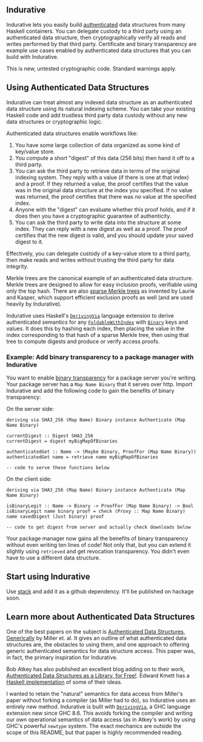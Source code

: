 ## Indurative

Indurative lets you easily build [authenticated](https://www.cs.umd.edu/~mwh/papers/gpads.pdf) data structures from many Haskell containers. You can delegate custody to a third party using an authenticated data structure, then cryptographically verify all reads and writes performed by that third party. Certificate and binary transparency are example use cases enabled by authenticated data structures that you can build with Indurative.

This is new, untested cryptographic code. Standard warnings apply.

## Using Authenticated Data Structures

Indurative can treat almost any indexed data structure as an authenticated data structure using its natural indexing scheme. You can take your existing Haskell code and add trustless third party data custody without any new data structures or cryptographic logic.

Authenticated data structures enable workflows like:

1. You have some large collection of data organized as some kind of key/value store.
2. You compute a short "digest" of this data (256 bits) then hand it off to a third party.
3. You can ask the third party to retrieve data in terms of the original indexing system. They reply with a value (if there is one at that index) and a proof. If they returned a value, the proof certifies that the value was in the original data structure at the index you specified. If no value was returned, the proof certifies that there was no value at the specified index.
4. Anyone with the "digest" can evaluate whether this proof holds, and if it does then you have a cryptographic guarantee of authenticity.
5. You can ask the third party to write data into the structure at some index. They can reply with a new digest as well as a proof. The proof certifies that the new digest is valid, and you should update your saved digest to it.

Effectively, you can delegate custody of a key-value store to a third party, then make reads and writes without trusting the 
third party for data integrity.

Merkle trees are the canonical example of an authenticated data structure. Merkle trees are designed to allow for easy inclusion proofs, verifiable using only the top hash. There are also [sparse Merkle trees](https://github.com/google/trillian/blob/master/docs/papers/RevocationTransparency.pdf) as invented by Laurie and Kasper, which support efficient exclusion proofs as well (and are used heavily by Indurative).

Indurative uses Haskell's [`DerivingVia`](https://www.kosmikus.org/DerivingVia/deriving-via-paper.pdf) language extension to derive authenticated semantics for any [`FoldableWithIndex`](https://hackage.haskell.org/package/lens-4.17.1/docs/Control-Lens-Indexed.html#t:FoldableWithIndex) with [`Binary`](https://hackage.haskell.org/package/binary-0.10.0.0/docs/Data-Binary.html#t:Binary) keys and values. It does this by hashing each index, then placing the value in the index corresponding to that hash of a sparse Merkle tree, then using that tree to compute digests and produce or verify access proofs.

### Example: Add binary transparency to a package manager with Indurative

You want to enable [binary transparency](https://wiki.mozilla.org/Security/Binary_Transparency) for a package server you're writing. Your package server has a `Map Name Binary` that it serves over http. Import Indurative and add the following code to gain the benefits of binary transparency:

On the server side:

```
deriving via SHA3_256 (Map Name) Binary instance Authenticate (Map Name Binary)

currentDigest :: Digest SHA3_256
currentDigest = digest myBigMapOfBinaries

authenticatedGet :: Name -> (Maybe Binary, ProofFor (Map Name Binary))
authenticatedGet name = retrieve name myBigMapOfBinaries

-- code to serve these functions below
```

On the client side:

```
deriving via SHA3_256 (Map Name) Binary instance Authenticate (Map Name Binary)

isBinaryLegit :: Name -> Binary -> ProofFor (Map Name Binary) -> Bool
isBinaryLegit name binary proof = check (Proxy :: Map Name Binary) name savedDigest (Just binary) proof

-- code to get digest from server and actually check downloads below
```

Your package manager now gains all the benefits of binary transparency without even writing ten lines of code! Not only that, but you can extend it slightly using `retrieved` and get revocation transparency. You didn't even have to use a different data structure.

## Start using Indurative

Use [stack](https://docs.haskellstack.org/en/stable/yaml_configuration/#packages) and add it as a github dependency. It'll be published on hackage soon.

## Learn more about Authenticated Data Structures

One of the best papers on the subject is [Authenticated Data Structures, Generically](https://www.cs.umd.edu/~mwh/papers/gpads.pdf) by Miller et. al. It gives an outline of what authenticated data structures are, the obstacles to using them, and one approach to offering generic authenticated semantics for data structure access. This paper was, in fact, the primary inspiration for Indurative.

Bob Atkey has also published an excellent blog adding on to their work, [Authenticated Data Structures as a Library, for Free!](https://bentnib.org/posts/2016-04-12-authenticated-data-structures-as-a-library.html). Edward Kmett has a [Haskell implementation](https://github.com/ekmett/auth) of some of their ideas.

I wanted to retain the "natural" semantics for data access from Miller's paper without forking a compiler (as Miller had to do), so Indurative uses an entirely new method. Indurative is built with [`DerivingVia`](https://www.kosmikus.org/DerivingVia/deriving-via-paper.pdf), a GHC language extension new since GHC 8.6. This avoids forking the compiler and writing our own operational semantics of data access (as in Atkey's work) by using GHC's powerful `newtype` system. The exact mechanics are outside the scope of this README, but that paper is highly recommended reading.
